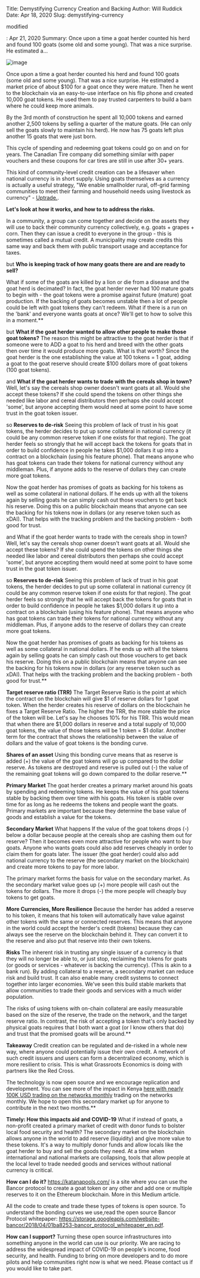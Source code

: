 Title: Demystifying Currency Creation and Backing
Author: Will Ruddick
Date: Apr 18, 2020
Slug: demystifying-currency

modified

: Apr 21, 2020
Summary: Once upon a time a goat herder counted his herd and found 100 goats
(some old and some young). That was a nice surprise. He estimated
a...

![image](images/blog/demystifying-currency1.webp)

Once upon a time a goat herder counted his herd and found 100 goats
(some old and some young). That was a nice surprise. He estimated a
market price of about $100 for a goat once they were mature. Then he
went to the blockchain via an easy-to-use interface on his flip phone
and created 10,000 goat tokens. He used them to pay trusted carpenters
to build a barn where he could keep more animals.

By the 3rd month of construction he spent all 10,000 tokens and earned
another 2,500 tokens by selling a quarter of the mature goats. (He can
only sell the goats slowly to maintain his herd). He now has 75 goats
left plus another 15 goats that were just born.

This cycle of spending and redeeming goat tokens could go on and on for
years. The Canadian Tire company did something similar with paper
vouchers and these coupons for car tires are still in use after 30+
years.

This kind of community-level credit creation can be a lifesaver when
national currency is in short supply. Using goats themselves as a
currency is actually a useful strategy, "We enable smallholder rural,
off-grid farming communities to meet their farming and household needs
using livestock as currency" - [Uptrade.](https://uptrade.org/).

**Let's look at how it works, and how to to address the risks.**

In a community, a group can come together and decide on the assets they
will use to back their community currency collectively, e.g. goats +
grapes + corn. Then they can issue a credit to everyone in the group -
this is sometimes called a mutual credit. A municipality may create
credits this same way and back them with public transport usage and
acceptance for taxes.

but **Who is keeping track of how many goats there are and are ready to
sell?**

What if some of the goats are killed by a lion or die from a disease and
the goat herd is decimated? In fact, the goat herder never had 100
mature goats to begin with - the goat tokens were a promise against
future (mature) goat production. If the backing of goats becomes
unstable then a lot of people could be left with goat tokens they can't
redeem. What if there is a run on the 'bank' and everyone wants goats
at once? We'll get to how to solve this in a moment.\*\*

but **What if the goat herder wanted to allow other people to make those
goat tokens?** The reason this might be attractive to the goat herder is
that if someone were to ADD a goat to his herd and breed with the other
goats then over time it would produce more goats. What is that worth?
Since the goat herder is the one establishing the value at 100 tokens =
1 goat, adding a goat to the goat reserve should create $100 dollars
more of goat tokens (100 goat tokens).

and **What if the goat herder wants to trade with the cereals shop in
town?** Well, let's say the cereals shop owner doesn't want goats at
all. Would she accept these tokens? If she could spend the tokens on
other things she needed like labor and cereal distributors then perhaps
she could accept 'some', but anyone accepting them would need at some
point to have some trust in the goat token issuer.

so **Reserves to de-risk** Seeing this problem of lack of trust in his
goat tokens, the herder decides to put up some collateral in national
currency (it could be any common reserve token if one exists for that
region). The goat herder feels so strongly that he will accept back the
tokens for goats that in order to build confidence in people he takes
$1,000 dollars it up into a contract on a blockchain (using his feature
phone). That means anyone who has goat tokens can trade their tokens for
national currency without any middleman. Plus, if anyone adds to the
reserve of dollars they can create more goat tokens.

Now the goat herder has promises of goats as backing for his tokens as
well as some collateral in national dollars. If he ends up with all the
tokens again by selling goats he can simply cash out those vouchers to
get back his reserve. Doing this on a public blockchain means that
anyone can see the backing for his tokens now in dollars (or any reserve
token such as xDAI). That helps with the tracking problem and the
backing problem - both good for trust.

and What if the goat herder wants to trade with the cereals shop in
town? Well, let's say the cereals shop owner doesn't want goats at all.
Would she accept these tokens? If she could spend the tokens on other
things she needed like labor and cereal distributors then perhaps she
could accept 'some', but anyone accepting them would need at some
point to have some trust in the goat token issuer.

so **Reserves to de-risk** Seeing this problem of lack of trust in his
goat tokens, the herder decides to put up some collateral in national
currency (it could be any common reserve token if one exists for that
region). The goat herder feels so strongly that he will accept back the
tokens for goats that in order to build confidence in people he takes
$1,000 dollars it up into a contract on a blockchain (using his feature
phone). That means anyone who has goat tokens can trade their tokens for
national currency without any middleman. Plus, if anyone adds to the
reserve of dollars they can create more goat tokens.

Now the goat herder has promises of goats as backing for his tokens as
well as some collateral in national dollars. If he ends up with all the
tokens again by selling goats he can simply cash out those vouchers to
get back his reserve. Doing this on a public blockchain means that
anyone can see the backing for his tokens now in dollars (or any reserve
token such as xDAI). That helps with the tracking problem and the
backing problem - both good for trust.\*\*

**Target reserve ratio (TRR)** The Target Reserve Ratio is the point at
which the contract on the blockchain will give $1 of reserve dollars
for 1 goat token. When the herder creates his reserve of dollars on the
blockchain he fixes a Target Reserve Ratio. The higher the TRR, the more
stable the price of the token will be. Let's say he chooses 10% for his
TRR. This would mean that when there are $1,000 dollars in reserve and
a total supply of 10,000 goat tokens, the value of those tokens will be
1 token = $1 dollar. Another term for the contract that shows the
relationship between the value of dollars and the value of goat tokens
is the bonding curve.

**Shares of an asset** Using this bonding curve means that as reserve is
added (+) the value of the goat tokens will go up compared to the dollar
reserve. As tokens are destroyed and reserve is pulled out (-) the value
of the remaining goat tokens will go down compared to the dollar
reserve.\*\*

**Primary Market** The goat herder creates a primary market around his
goats by spending and redeeming tokens. He keeps the value of his goat
tokens stable by backing them over time with his goats. His token is
stable over time for as long as he redeems the tokens and people want
the goats. Primary markets are important because they determine the base
value of goods and establish a value for the tokens.

**Secondary Market** What happens If the value of the goat tokens drops
(-) below a dollar because people at the cereals shop are cashing them
out for reserve? Then it becomes even more attractive for people who
want to buy goats. Anyone who wants goats could also add reserves
cheaply in order to claim them for goats later. The issuer (the goat
herder) could also add national currency to the reserve (the secondary
market on the blockchain) and create more tokens to pay for more labor.

The primary market forms the basis for value on the secondary market. As
the secondary market value goes up (+) more people will cash out the
tokens for dollars. The more it drops (-) the more people will cheaply
buy tokens to get goats.

**More Currencies, More Resilience** Because the herder has added a
reserve to his token, it means that his token will automatically have
value against other tokens with the same or connected reserves. This
means that anyone in the world could accept the herder's credit (tokens)
because they can always see the reserve on the blockchain behind it.
They can convert it to the reserve and also put that reserve into their
own tokens.

**Risks** The inherent risk in trusting any single issuer of a currency
is that they will no longer be able to, or just stop, reclaiming the
tokens for goats (or goods or services - whatever is backing the
currency). (This is akin to a bank run). By adding collateral to a
reserve, a secondary market can reduce risk and build trust. It can also
enable many credit systems to connect together into larger economies.
We've seen this build stable markets that allow communities to trade
their goods and services with a much wider population.

The risks of using tokens with on-chain collateral are easily measurable
based on the size of the reserve, the trade on the network, and the
target reserve ratio. In contrast, the risk of accepting a token that's
only backed by physical goats requires that I both want a goat (or I
know others that do) and trust that the promised goats will be
around.\*\*

**Takeaway** Credit creation can be regulated and de-risked in a whole
new way, where anyone could potentially issue their own credit. A
network of such credit issuers and users can form a decentralized
economy, which is more resilient to crisis. This is what Grassroots
Economics is doing with partners like the Red Cross.

The technology is now open source and we encourage replication and
development. You can see more of the impact in Kenya [here with nearly
100K USD trading on the networks
monthly](https://www.grassrootseconomics.org/post/crisis-supply-chains)
trading on the networks monthly. We hope to open this secondary market
up for anyone to contribute in the next two months.\*\*

**Timely: How this impacts aid and COVID-19** What if instead of goats,
a non-profit created a primary market of credit with donor funds to
bolster local food security and health? The secondary market on the
blockchain allows anyone in the world to add reserve (liquidity) and
give more value to these tokens. It's a way to multiply donor funds and
allow locals like the goat herder to buy and sell the goods they need.
At a time when international and national markets are collapsing, tools
that allow people at the local level to trade needed goods and services
without national currency is critical.

**How can I do it?** <https://katanapools.com/> is a site where you can
use the Bancor protocol to create a goat token or any other and add one
or multiple reserves to it on the Ethereum blockchain. More in this
Medium article.

All the code to create and trade these types of tokens is open source.
To understand the bonding curves we use,read the open source Bancor
Protocol whitepaper:
<https://storage.googleapis.com/website-bancor/2018/04/01ba8253-bancor_protocol_whitepaper_en.pdf>.

**How can I support?** Turning these open source infrastructures into
something anyone in the world can use is our priority. We are racing to
address the widespread impact of COVID-19 on people's income, food
security, and health. Funding to bring on more developers and to do more
pilots and help communities right now is what we need. Please contact us
if you would like to take part.
